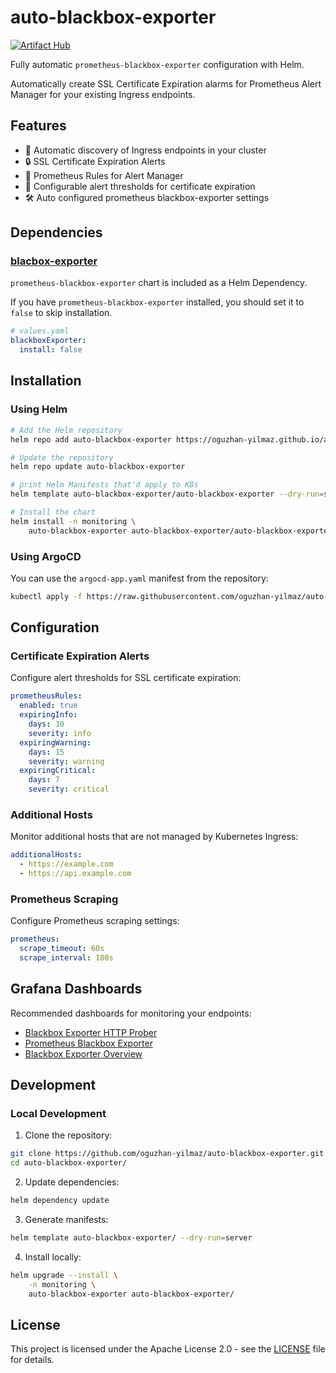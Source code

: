 # auto-blackbox-exporter

[![Artifact Hub](https://img.shields.io/endpoint?url=https://artifacthub.io/badge/repository/auto-blackbox-exporter)](https://artifacthub.io/packages/helm/auto-blackbox-exporter/auto-blackbox-exporter)

Fully automatic `prometheus-blackbox-exporter` configuration with Helm.

Automatically create SSL Certificate Expiration alarms for Prometheus Alert Manager for your existing Ingress endpoints.

## Features

- 🔄 Automatic discovery of Ingress endpoints in your cluster
- 🔒 SSL Certificate Expiration Alerts 
- 🔔 Prometheus Rules for Alert Manager 
- 🎯 Configurable alert thresholds for certificate expiration
- 🛠️ Auto configured prometheus blackbox-exporter settings

## Dependencies


### [blacbox-exporter](https://artifacthub.io/packages/helm/prometheus-community/prometheus-blackbox-exporter)

`prometheus-blackbox-exporter` chart is included as a Helm Dependency. 

If you have `prometheus-blackbox-exporter` installed, you should set it to `false` to skip installation.

```yaml
# values.yaml
blackboxExporter:
  install: false
```

## Installation

### Using Helm

```bash
# Add the Helm repository
helm repo add auto-blackbox-exporter https://oguzhan-yilmaz.github.io/auto-blackbox-exporter/

# Update the repository
helm repo update auto-blackbox-exporter

# print Helm Manifests that'd apply to K8s
helm template auto-blackbox-exporter/auto-blackbox-exporter --dry-run=server

# Install the chart
helm install -n monitoring \
    auto-blackbox-exporter auto-blackbox-exporter/auto-blackbox-exporter
```

### Using ArgoCD

You can use the `argocd-app.yaml` manifest from the repository:

```bash
kubectl apply -f https://raw.githubusercontent.com/oguzhan-yilmaz/auto-blackbox-exporter/main/argocd-app.yaml
```

## Configuration

### Certificate Expiration Alerts

Configure alert thresholds for SSL certificate expiration:

```yaml
prometheusRules:
  enabled: true
  expiringInfo:
    days: 30
    severity: info
  expiringWarning:
    days: 15
    severity: warning
  expiringCritical:
    days: 7
    severity: critical
```

### Additional Hosts

Monitor additional hosts that are not managed by Kubernetes Ingress:

```yaml
additionalHosts:
  - https://example.com
  - https://api.example.com
```

### Prometheus Scraping

Configure Prometheus scraping settings:

```yaml
prometheus:
  scrape_timeout: 60s
  scrape_interval: 180s
```

## Grafana Dashboards 

Recommended dashboards for monitoring your endpoints:

- [Blackbox Exporter HTTP Prober](https://grafana.com/grafana/dashboards/13659-blackbox-exporter-http-prober/)
- [Prometheus Blackbox Exporter](https://grafana.com/grafana/dashboards/7587-prometheus-blackbox-exporter/)
- [Blackbox Exporter Overview](https://grafana.com/grafana/dashboards/18538-blackbox-exporter/)

## Development

### Local Development

1. Clone the repository:
```bash
git clone https://github.com/oguzhan-yilmaz/auto-blackbox-exporter.git
cd auto-blackbox-exporter/
```

2. Update dependencies:
```bash
helm dependency update
```

3. Generate manifests:
```bash
helm template auto-blackbox-exporter/ --dry-run=server
```

4. Install locally:
```bash
helm upgrade --install \
    -n monitoring \
    auto-blackbox-exporter auto-blackbox-exporter/
```


## License

This project is licensed under the Apache License 2.0 - see the [LICENSE](LICENSE) file for details.